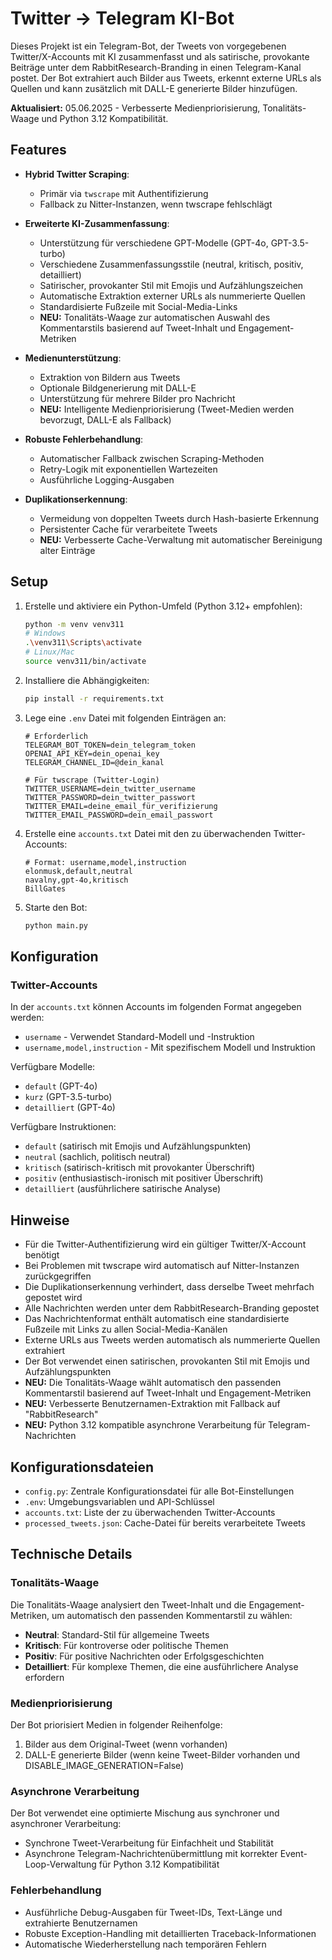 # Twitter → Telegram KI-Bot 

Dieses Projekt ist ein Telegram-Bot, der Tweets von vorgegebenen Twitter/X-Accounts mit KI zusammenfasst und als satirische, provokante Beiträge unter dem RabbitResearch-Branding in einen Telegram-Kanal postet. Der Bot extrahiert auch Bilder aus Tweets, erkennt externe URLs als Quellen und kann zusätzlich mit DALL-E generierte Bilder hinzufügen.

**Aktualisiert:** 05.06.2025 - Verbesserte Medienpriorisierung, Tonalitäts-Waage und Python 3.12 Kompatibilität.

## Features

- **Hybrid Twitter Scraping**:
  - Primär via `twscrape` mit Authentifizierung
  - Fallback zu Nitter-Instanzen, wenn twscrape fehlschlägt

- **Erweiterte KI-Zusammenfassung**:
  - Unterstützung für verschiedene GPT-Modelle (GPT-4o, GPT-3.5-turbo)
  - Verschiedene Zusammenfassungsstile (neutral, kritisch, positiv, detailliert)
  - Satirischer, provokanter Stil mit Emojis und Aufzählungszeichen
  - Automatische Extraktion externer URLs als nummerierte Quellen
  - Standardisierte Fußzeile mit Social-Media-Links
  - **NEU:** Tonalitäts-Waage zur automatischen Auswahl des Kommentarstils basierend auf Tweet-Inhalt und Engagement-Metriken

- **Medienunterstützung**:
  - Extraktion von Bildern aus Tweets
  - Optionale Bildgenerierung mit DALL-E
  - Unterstützung für mehrere Bilder pro Nachricht
  - **NEU:** Intelligente Medienpriorisierung (Tweet-Medien werden bevorzugt, DALL-E als Fallback)

- **Robuste Fehlerbehandlung**:
  - Automatischer Fallback zwischen Scraping-Methoden
  - Retry-Logik mit exponentiellen Wartezeiten
  - Ausführliche Logging-Ausgaben

- **Duplikationserkennung**:
  - Vermeidung von doppelten Tweets durch Hash-basierte Erkennung
  - Persistenter Cache für verarbeitete Tweets
  - **NEU:** Verbesserte Cache-Verwaltung mit automatischer Bereinigung alter Einträge

## Setup

1. Erstelle und aktiviere ein Python-Umfeld (Python 3.12+ empfohlen):
   ```bash
   python -m venv venv311
   # Windows
   .\venv311\Scripts\activate
   # Linux/Mac
   source venv311/bin/activate
   ```

2. Installiere die Abhängigkeiten:
   ```bash
   pip install -r requirements.txt
   ```

3. Lege eine `.env` Datei mit folgenden Einträgen an:
   ```
   # Erforderlich
   TELEGRAM_BOT_TOKEN=dein_telegram_token
   OPENAI_API_KEY=dein_openai_key
   TELEGRAM_CHANNEL_ID=@dein_kanal
   
   # Für twscrape (Twitter-Login)
   TWITTER_USERNAME=dein_twitter_username
   TWITTER_PASSWORD=dein_twitter_passwort
   TWITTER_EMAIL=deine_email_für_verifizierung
   TWITTER_EMAIL_PASSWORD=dein_email_passwort
   ```

4. Erstelle eine `accounts.txt` Datei mit den zu überwachenden Twitter-Accounts:
   ```
   # Format: username,model,instruction
   elonmusk,default,neutral
   navalny,gpt-4o,kritisch
   BillGates
   ```

5. Starte den Bot:
   ```bash
   python main.py
   ```

## Konfiguration

### Twitter-Accounts

In der `accounts.txt` können Accounts im folgenden Format angegeben werden:
- `username` - Verwendet Standard-Modell und -Instruktion
- `username,model,instruction` - Mit spezifischem Modell und Instruktion

Verfügbare Modelle:
- `default` (GPT-4o)
- `kurz` (GPT-3.5-turbo)
- `detailliert` (GPT-4o)

Verfügbare Instruktionen:
- `default` (satirisch mit Emojis und Aufzählungspunkten)
- `neutral` (sachlich, politisch neutral)
- `kritisch` (satirisch-kritisch mit provokanter Überschrift)
- `positiv` (enthusiastisch-ironisch mit positiver Überschrift)
- `detailliert` (ausführlichere satirische Analyse)

## Hinweise

- Für die Twitter-Authentifizierung wird ein gültiger Twitter/X-Account benötigt
- Bei Problemen mit twscrape wird automatisch auf Nitter-Instanzen zurückgegriffen
- Die Duplikationserkennung verhindert, dass derselbe Tweet mehrfach gepostet wird
- Alle Nachrichten werden unter dem RabbitResearch-Branding gepostet
- Das Nachrichtenformat enthält automatisch eine standardisierte Fußzeile mit Links zu allen Social-Media-Kanälen
- Externe URLs aus Tweets werden automatisch als nummerierte Quellen extrahiert
- Der Bot verwendet einen satirischen, provokanten Stil mit Emojis und Aufzählungspunkten
- **NEU:** Die Tonalitäts-Waage wählt automatisch den passenden Kommentarstil basierend auf Tweet-Inhalt und Engagement-Metriken
- **NEU:** Verbesserte Benutzernamen-Extraktion mit Fallback auf "RabbitResearch"
- **NEU:** Python 3.12 kompatible asynchrone Verarbeitung für Telegram-Nachrichten

## Konfigurationsdateien

- `config.py`: Zentrale Konfigurationsdatei für alle Bot-Einstellungen
- `.env`: Umgebungsvariablen und API-Schlüssel
- `accounts.txt`: Liste der zu überwachenden Twitter-Accounts
- `processed_tweets.json`: Cache-Datei für bereits verarbeitete Tweets

## Technische Details

### Tonalitäts-Waage

Die Tonalitäts-Waage analysiert den Tweet-Inhalt und die Engagement-Metriken, um automatisch den passenden Kommentarstil zu wählen:

- **Neutral**: Standard-Stil für allgemeine Tweets
- **Kritisch**: Für kontroverse oder politische Themen
- **Positiv**: Für positive Nachrichten oder Erfolgsgeschichten
- **Detailliert**: Für komplexe Themen, die eine ausführlichere Analyse erfordern

### Medienpriorisierung

Der Bot priorisiert Medien in folgender Reihenfolge:
1. Bilder aus dem Original-Tweet (wenn vorhanden)
2. DALL-E generierte Bilder (wenn keine Tweet-Bilder vorhanden und DISABLE_IMAGE_GENERATION=False)

### Asynchrone Verarbeitung

Der Bot verwendet eine optimierte Mischung aus synchroner und asynchroner Verarbeitung:
- Synchrone Tweet-Verarbeitung für Einfachheit und Stabilität
- Asynchrone Telegram-Nachrichtenübermittlung mit korrekter Event-Loop-Verwaltung für Python 3.12 Kompatibilität

### Fehlerbehandlung

- Ausführliche Debug-Ausgaben für Tweet-IDs, Text-Länge und extrahierte Benutzernamen
- Robuste Exception-Handling mit detaillierten Traceback-Informationen
- Automatische Wiederherstellung nach temporären Fehlern
